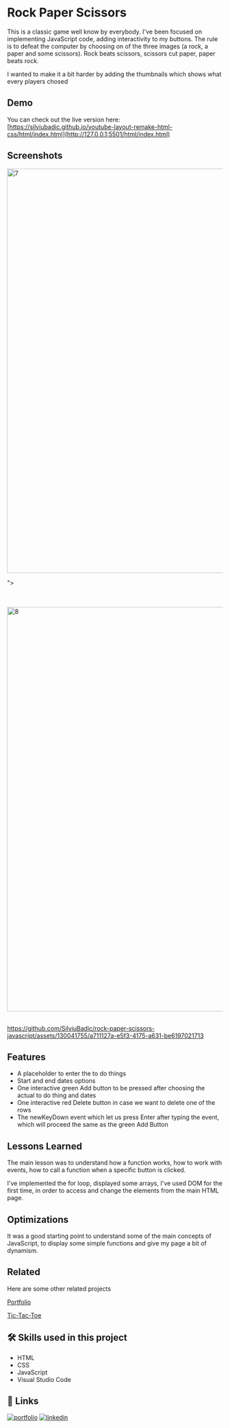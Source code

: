 

# Rock Paper Scissors
This is a classic game well know by everybody. I've been focused on implementing JavaScript code, adding interactivity to my buttons. The rule is to defeat the computer by choosing on of the three images (a rock, a paper and some scissors). Rock beats scissors, scissors cut paper, paper beats rock. 

I wanted to make it a bit harder by adding the thumbnails which shows what every players chosed


## Demo

You can check out the live version here:
[https://silviubadic.github.io/youtube-layout-remake-html-css/html/index.html](http://127.0.0.1:5501/html/index.html)

## Screenshots
<img width="943" alt="7" src="https://github.com/SilviuBadic/rock-paper-scissors-javascript/assets/130041755/de3e45f0-5155-4ec6-b1f9-f741ff306214">

">

<br>
<br>
<img width="943" alt="8" src="https://github.com/SilviuBadic/rock-paper-scissors-javascript/assets/130041755/5774a91a-1464-4c7e-aa01-19dac5e9dbb9">




<br>
<br>


https://github.com/SilviuBadic/rock-paper-scissors-javascript/assets/130041755/a711127a-e5f3-4175-a631-be6197021713







## Features

- A placeholder to enter the to do things
- Start and end dates options
- One interactive green Add button to be pressed after choosing the actual to do thing and dates
- One interactive red Delete button in case we want to delete one of the rows
- The newKeyDown event which let us press Enter after typing the event, which will proceed the same as the green Add Button

## Lessons Learned

The main lesson was to understand how a function works, how to work with events, how to call a function when a specific button is clicked.

I've implemented the for loop, displayed some arrays, I've used DOM for the first time, in order to access and change the elements from the main HTML page.

## Optimizations

It was a good starting point to understand some of the main concepts of JavaScript, to display some simple functions and give my page a bit of dynamism.




## Related

Here are some other related projects

[Portfolio](https://silviubadic.github.io/portfolio/html/index.html) 

[Tic-Tac-Toe](https://github.com/SilviuBadic/tic-tac-toe-javascript)


## 🛠 Skills used in this project
- HTML
- CSS
- JavaScript
- Visual Studio Code


## 🔗 Links
[![portfolio](https://img.shields.io/badge/my_portfolio-000?style=for-the-badge&logo=ko-fi&logoColor=white)](https://github.com/SilviuBadic)
[![linkedin](https://img.shields.io/badge/linkedin-0A66C2?style=for-the-badge&logo=linkedin&logoColor=white)](https://www.linkedin.com/in/silviu-nicolae-badicel-8ab9b01b3/)


